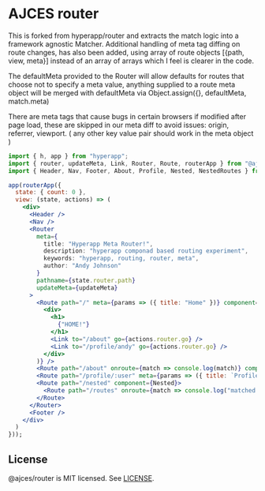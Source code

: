 # AJCES router
This is forked from hyperapp/router and extracts the match logic into a framework agnostic Matcher.  Additional handling of meta tag diffing on route changes, has also been added, using array of route objects [{path, view, meta}] instead of an array of arrays which I feel is clearer in the code.

The defaultMeta provided to the Router will allow defaults for routes that choose not to specify a meta value, anything supplied to a route meta object will be merged with defaultMeta via Object.assign({}, defaultMeta, match.meta)

There are meta tags that cause bugs in certain browsers if modified after page load, these are skipped in our meta diff to avoid issues: origin, referrer, viewport. ( any other key value pair should work in the meta object )

```jsx
import { h, app } from "hyperapp";
import { router, updateMeta, Link, Router, Route, routerApp } from "@ajces/router";
import { Header, Nav, Footer, About, Profile, Nested, NestedRoutes } from "./components";

app(routerApp({
  state: { count: 0 },
  view: (state, actions) => (
    <div>
      <Header />
      <Nav />
      <Router 
        meta={
          title: "Hyperapp Meta Router!",
          description: "hyperapp componad based routing experiment",
          keywords: "hyperapp, routing, router, meta",
          author: "Andy Johnson"
        }
        pathname={state.router.path}
        updateMeta={updateMeta}
      >
        <Route path="/" meta={params => ({ title: "Home" })} component={props => (
          <div>
            <h1>
              {"HOME!"}
            </h1>
            <Link to="/about" go={actions.router.go} />
            <Link to="/profile/andy" go={actions.router.go} />
          </div>
        )} />
        <Route path="/about" onroute={match => console.log(match)} component={About} />
        <Route path="/profile/:user" meta={params => ({ title: `Profile - ${params.user}` })} component={Profile} />
        <Route path="/nested" component={Nested}>
          <Route path="/routes" onroute={match => console.log("matched path /nested/routes")} component={NestedRoutes}>
        </Route>
      </Router>
      <Footer />
    </div>
  )
}));
```

## License

@ajces/router is MIT licensed. See [LICENSE](LICENSE.md).
